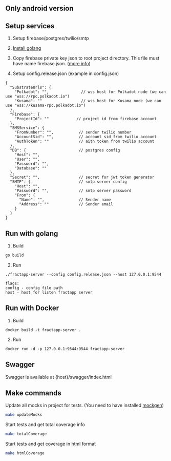 ## Only android version

## Setup services

1. Setup firebase/postgres/twilio/smtp

2. [Install golang](https://golang.org/doc/install)

3. Copy firebase private key json to root project directory. This file must have name firebase.json. ([more info](https://firebase.google.com/docs/admin/setup))

4. Setup config.release.json (example in config.json)
```
{
  "SubstrateUrls": {
    "Polkadot": "",              // wss host for Polkadot node (we can use "wss://rpc.polkadot.io")
    "Kusama": ""                 // wss host for Kusama node (we can use "wss://kusama-rpc.polkadot.io")
  },
  "Firebase": {
    "ProjectId": ""            // project id from firebase account
  },
  "SMSService": {
    "FromNumber": "",           // sender twilio number 
    "AccountSid": "",           // account sid from twilio account
    "AuthToken": ""             // aith token from twilio account
  },
  "DB": {                       // postgres config
    "Host": "",
    "User": "",
    "Password": "",
    "Database": ""
  },
  "Secret": "",                 // secret for jwt token generator
  "SMTP": {                     // smtp server config 
    "Host": "",      
    "Password": "",             // smtp server password
    "From": { 
      "Name": "",               // Sender name 
      "Address": ""             // Sender email 
    }
  }
}
```

## Run with golang

1. Build
```sh
go build 
```

2. Run
```
./fractapp-server --config config.release.json --host 127.0.0.1:9544

flags:
config - config file path
host - host for listen fractapp server
```

## Run with Docker

1. Build
```
docker build -t fractapp-server .
```

2. Run
```
docker run -d -p 127.0.0.1:9544:9544 fractapp-server
```

## Swagger

Swagger is available at {host}/swagger/index.html

## Make commands

Update all mocks in project for tests. (You need to have installed [mockgen](https://github.com/golang/mock))
```sh
make updateMocks
```

Start tests and get total coverage info
```sh
make totalCoverage
```

Start tests and get coverage in html format
```sh
make htmlCoverage
```
